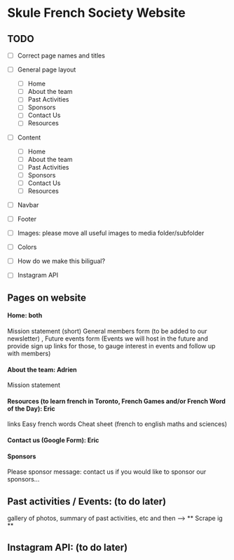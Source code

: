 # Skule French Society Website

## TODO

- [ ] Correct page names and titles
- [ ] General page layout

  - [ ] Home
  - [ ] About the team
  - [ ] Past Activities
  - [ ] Sponsors
  - [ ] Contact Us
  - [ ] Resources

- [ ] Content

  - [ ] Home
  - [ ] About the team
  - [ ] Past Activities
  - [ ] Sponsors
  - [ ] Contact Us
  - [ ] Resources

- [ ] Navbar
- [ ] Footer
- [ ] Images: please move all useful images to media folder/subfolder
- [ ] Colors
- [ ] How do we make this biligual?
- [ ] Instagram API

## Pages on website

#### Home: both

Mission statement (short)
General members form (to be added to our newsletter) ,
Future events form (Events we will host in the future and provide sign up links for those, to gauge interest in events and follow up with members)

#### About the team: Adrien

Mission statement

#### Resources (to learn french in Toronto, French Games and/or French Word of the Day): Eric

links
Easy french words
Cheat sheet (french to english maths and sciences)

#### Contact us (Google Form): Eric

#### Sponsors

Please sponsor message: contact us if you would like to sponsor
our sponsors...

## Past activities / Events: (to do later)

gallery of photos, summary of past activities, etc and then --> ** Scrape ig **

## Instagram API: (to do later)
